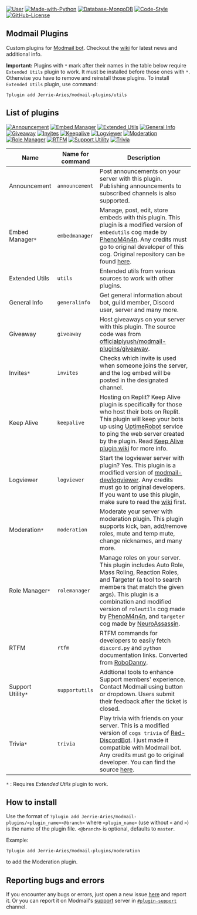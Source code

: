 [![User](https://img.shields.io/badge/Modmail%20Plugins-by%20Jerrie-black.svg?style=popout&logo=github&logoColor=white)](https://github.com/Jerrie-Aries/)
[![Made-with-Python](https://img.shields.io/badge/Made%20with-Python%203.8%20|%203.9-blue.svg?style=popout&logo=python&logoColor=yellow)](https://www.python.org/)
[![Database-MongoDB](https://img.shields.io/badge/Database-MongoDB-%234ea94b.svg?style=popout&logo=mongodb&logoColor=white)](https://www.mongodb.com/cloud)
[![Code-Style](https://img.shields.io/badge/Code%20Style-Black-000000.svg)](https://github.com/python/black)
[![GitHub-License](https://badgen.net/github/license/Jerrie-Aries/modmail-plugins?label=License)](https://github.com/Jerrie-Aries/modmail-plugins/blob/master/LICENSE)

## Modmail Plugins

Custom plugins for [Modmail bot](https://github.com/kyb3r/modmail).
Checkout the [wiki](https://github.com/Jerrie-Aries/modmail-plugins/wiki) for latest news and additional info.

__**Important:**__
Plugins with `*` mark after their names in the table below require `Extended Utils` plugin to work.
It must be installed before those ones with `*`. Otherwise you have to remove and reinstall those plugins.
To install `Extended Utils` plugin, use command:
```
?plugin add Jerrie-Aries/modmail-plugins/utils
```

## List of plugins
[![Announcement](https://img.shields.io/badge/dynamic/json?url=https%3A%2F%2Fgithub.com%2FJerrie-Aries%2Fmodmail-plugins%2Fraw%2Fmaster%2Fannouncement%2Finfo.json&query=%24.version&style=popout&label=Announcement&labelColor=darkgreen&color=blue&prefix=v)](https://github.com/Jerrie-Aries/modmail-plugins/blob/master/announcement)
[![Embed Manager](https://img.shields.io/badge/dynamic/json?url=https%3A%2F%2Fgithub.com%2FJerrie-Aries%2Fmodmail-plugins%2Fraw%2Fmaster%2Fembedmanager%2Finfo.json&query=%24.version&style=popout&label=Embed%20Manager&color=blue&prefix=v)](https://github.com/Jerrie-Aries/modmail-plugins/blob/master/embedmanager)
[![Extended Utils](https://img.shields.io/badge/dynamic/json?url=https%3A%2F%2Fgithub.com%2FJerrie-Aries%2Fmodmail-plugins%2Fraw%2Fmaster%2Futils%2Finfo.json&query=%24.version&style=popout&label=Extended%20Utils&labelColor=gold&color=blue&prefix=v)](https://github.com/Jerrie-Aries/modmail-plugins/blob/master/utils)
[![General Info](https://img.shields.io/badge/dynamic/json?url=https%3A%2F%2Fgithub.com%2FJerrie-Aries%2Fmodmail-plugins%2Fraw%2Fmaster%2Fgeneralinfo%2Finfo.json&query=%24.version&style=popout&label=General%20Info&labelColor=gold&color=blue&prefix=v)](https://github.com/Jerrie-Aries/modmail-plugins/blob/master/generalinfo)
[![Giveaway](https://img.shields.io/badge/dynamic/json?url=https%3A%2F%2Fgithub.com%2FJerrie-Aries%2Fmodmail-plugins%2Fraw%2Fmaster%2Fgiveaway%2Finfo.json&query=%24.version&style=popout&label=Giveaway&labelColor=darkgreen&color=blue&prefix=v)](https://github.com/Jerrie-Aries/modmail-plugins/blob/master/giveaway)
[![Invites](https://img.shields.io/badge/dynamic/json?url=https%3A%2F%2Fgithub.com%2FJerrie-Aries%2Fmodmail-plugins%2Fraw%2Fmaster%2Finvites%2Finfo.json&query=%24.version&style=popout&label=Invites&color=blue&prefix=v)](https://github.com/Jerrie-Aries/modmail-plugins/blob/master/invites)
[![Keepalive](https://img.shields.io/badge/dynamic/json?url=https%3A%2F%2Fgithub.com%2FJerrie-Aries%2Fmodmail-plugins%2Fraw%2Fmaster%2Fkeepalive%2Finfo.json&query=%24.version&style=popout&label=Keepalive&color=blue&prefix=v)](https://github.com/Jerrie-Aries/modmail-plugins/blob/master/keepalive)
[![Logviewer](https://img.shields.io/badge/dynamic/json?url=https%3A%2F%2Fgithub.com%2FJerrie-Aries%2Fmodmail-plugins%2Fraw%2Fmaster%2Flogviewer%2Finfo.json&query=%24.version&style=popout&label=Logviewer&color=blue&prefix=v)](https://github.com/Jerrie-Aries/modmail-plugins/blob/master/logviewer)
[![Moderation](https://img.shields.io/badge/dynamic/json?url=https%3A%2F%2Fgithub.com%2FJerrie-Aries%2Fmodmail-plugins%2Fraw%2Fmaster%2Fmoderation%2Finfo.json&query=%24.version&style=popout&label=Moderation&color=blue&prefix=v)](https://github.com/Jerrie-Aries/modmail-plugins/blob/master/moderation)
[![Role Manager](https://img.shields.io/badge/dynamic/json?url=https%3A%2F%2Fgithub.com%2FJerrie-Aries%2Fmodmail-plugins%2Fraw%2Fmaster%2Frolemanager%2Finfo.json&query=%24.version&style=popout&label=Role%20Manager&color=blue&prefix=v)](https://github.com/Jerrie-Aries/modmail-plugins/blob/master/rolemanager)
[![RTFM](https://img.shields.io/badge/dynamic/json?url=https%3A%2F%2Fgithub.com%2FJerrie-Aries%2Fmodmail-plugins%2Fraw%2Fmaster%2Frtfm%2Finfo.json&query=%24.version&style=popout&label=RTFM&color=blue&prefix=v)](https://github.com/Jerrie-Aries/modmail-plugins/blob/master/rtfm)
[![Support Utility](https://img.shields.io/badge/dynamic/json?url=https%3A%2F%2Fgithub.com%2FJerrie-Aries%2Fmodmail-plugins%2Fraw%2Fmaster%2Fsupportutils%2Finfo.json&query=%24.version&style=popout&label=Support%20Utility&color=blue&prefix=v)](https://github.com/Jerrie-Aries/modmail-plugins/blob/master/supportutils)
[![Trivia](https://img.shields.io/badge/dynamic/json?url=https%3A%2F%2Fgithub.com%2FJerrie-Aries%2Fmodmail-plugins%2Fraw%2Fmaster%2Ftrivia%2Finfo.json&query=%24.version&style=popout&label=Trivia&color=blue&prefix=v)](https://github.com/Jerrie-Aries/modmail-plugins/blob/master/trivia)

| Name | Name for command | Description |
| --- | --- | --- |
| Announcement | `announcement` | Post announcements on your server with this plugin. Publishing announcements to subscribed channels is also supported. |
| Embed Manager`*` | `embedmanager` | Manage, post, edit, store embeds with this plugin. This plugin is a modified version of `embedutils` cog made by [PhenoM4n4n](https://github.com/phenom4n4n). Any credits must go to original developer of this cog. Original repository can be found [here](https://github.com/phenom4n4n/phen-cogs/tree/master/embedutils). |
| Extended Utils | `utils` | Entended utils from various sources to work with other plugins. |
| General Info | `generalinfo` | Get general information about bot, guild member, Discord user, server and many more. |
| Giveaway | `giveaway` | Host giveaways on your server with this plugin. The source code was from [officialpiyush/modmail-plugins/giveaway](https://github.com/officialpiyush/modmail-plugins/tree/master/giveaway). |
| Invites`*` | `invites` | Checks which invite is used when someone joins the server, and the log embed will be posted in the designated channel. |
| Keep Alive | `keepalive` | Hosting on Replit? Keep Alive plugin is specifically for those who host their bots on Replit. This plugin will keep your bots up using [UptimeRobot](https://uptimerobot.com/) service to ping the web server created by the plugin. Read [Keep Alive plugin wiki](https://github.com/Jerrie-Aries/modmail-plugins/wiki/Keep-Alive-plugin-guide) for more info. |
| Logviewer | `logviewer` | Start the logviewer server with plugin? Yes. This plugin is a modified version of [modmail-dev/logviewer](https://github.com/modmail-dev/logviewer). Any credits must go to original developers. If you want to use this plugin, make sure to read the [wiki](https://github.com/Jerrie-Aries/modmail-plugins/wiki/Logviewer-plugin) first. |
| Moderation`*` | `moderation` | Moderate your server with moderation plugin. This plugin supports kick, ban, add/remove roles, mute and temp mute, change nicknames, and many more. |
| Role Manager`*` | `rolemanager` | Manage roles on your server. This plugin includes Auto Role, Mass Roling, Reaction Roles, and Targeter (a tool to search members that match the given args). This plugin is a combination and modified version of `roleutils` cog made by [PhenoM4n4n](https://github.com/phenom4n4n), and `targeter` cog made by [NeuroAssassin](https://github.com/NeuroAssassin). |
| RTFM | `rtfm` | RTFM commands for developers to easily fetch `discord.py` and `python` documentation links. Converted from [RoboDanny](https://github.com/Rapptz/RoboDanny). |
| Support Utility`*` | `supportutils` | Addtional tools to enhance Support members' experience. Contact Modmail using button or dropdown. Users submit their feedback after the ticket is closed. |
| Trivia`*` | `trivia` | Play trivia with friends on your server. This is a modified version of `cogs trivia` of [Red-DiscordBot](https://github.com/Cog-Creators/Red-DiscordBot). I just made it compatible with Modmail bot. Any credits must go to original developer. You can find the source [here](https://github.com/Cog-Creators/Red-DiscordBot/tree/V3/develop/redbot/cogs/trivia). |

`*` : Requires *Extended Utils* plugin to work.

## How to install

Use the format of `?plugin add Jerrie-Aries/modmail-plugins/<plugin_name><@branch>` where `<plugin_name>` (use without `<` and `>`) is the name of the plugin file. `<@branch>` is optional, defaults to `master`.

Example:
```
?plugin add Jerrie-Aries/modmail-plugins/moderation
```
to add the Moderation plugin.


## Reporting bugs and errors
If you encounter any bugs or errors, just open a new issue [here](https://github.com/Jerrie-Aries/modmail-plugins/issues/new) and report it.
Or you can report it on Modmail's [support](https://discord.gg/zmdYe3ZVHG) server in [`#plugin-support`](https://discord.com/channels/1079074933008781362/1083494845508751450) channel.
